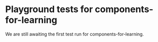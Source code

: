 # Playground tests for components-for-learning
We are still awaiting the first test run for components-for-learning.
